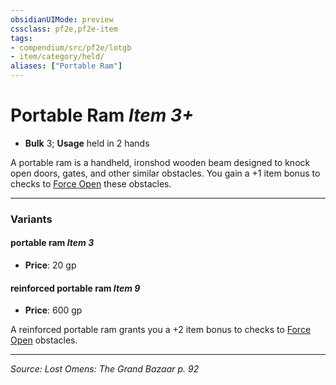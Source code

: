 ```yaml
---
obsidianUIMode: preview
cssclass: pf2e,pf2e-item
tags:
- compendium/src/pf2e/lotgb
- item/category/held/
aliases: ["Portable Ram"]
---
```

# Portable Ram *Item 3+*  

- **Bulk** 3; **Usage** held in 2 hands

A portable ram is a handheld, ironshod wooden beam designed to knock open doors, gates, and other similar obstacles. You gain a +1 item bonus to checks to [Force Open](rules/actions/force-open.md) these obstacles.

---
### Variants

#### portable ram *Item 3*

- **Price**: 20 gp

#### reinforced portable ram *Item 9*

- **Price**: 600 gp

A reinforced portable ram grants you a +2 item bonus to checks to [Force Open](rules/actions/force-open.md) obstacles.

---
*Source: Lost Omens: The Grand Bazaar p. 92*